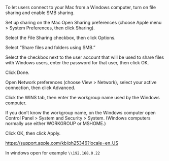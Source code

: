To let users connect to your Mac from a Windows computer, turn on file sharing and enable SMB sharing.

Set up sharing on the Mac
Open Sharing preferences (choose Apple menu > System Preferences, then click Sharing).

Select the File Sharing checkbox, then click Options.

Select “Share files and folders using SMB.”

Select the checkbox next to the user account that will be used to share files with Windows users, enter the password for that user, then click OK.

Click Done.

Open Network preferences (choose View > Network), select your active connection, then click Advanced.

Click the WINS tab, then enter the workgroup name used by the Windows computer.

If you don’t know the workgroup name, on the Windows computer open Control Panel > System and Security > System. (Windows computers normally use either WORKGROUP or MSHOME.)

Click OK, then click Apply.

https://support.apple.com/kb/ph25346?locale=en_US

In windows open for example `\\192.168.0.22`